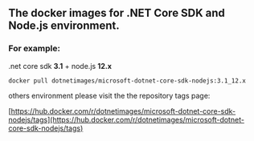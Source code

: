 ## The docker images for .NET Core SDK and Node.js environment.

### For example:
.net core sdk **3.1** + node.js **12.x**

    docker pull dotnetimages/microsoft-dotnet-core-sdk-nodejs:3.1_12.x
others environment please visit the the repository tags page:

[https://hub.docker.com/r/dotnetimages/microsoft-dotnet-core-sdk-nodejs/tags](https://hub.docker.com/r/dotnetimages/microsoft-dotnet-core-sdk-nodejs/tags)
